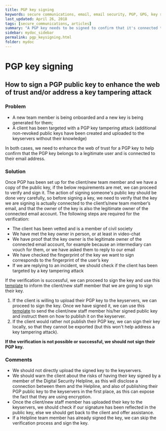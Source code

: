 ```yaml
---
title: PGP key signing
keywords: secure communications, email, email security, PGP, GPG, key signing, encryption, web of trust, key tampering
last_updated: April 26, 2018
tags: [secure_communications, articles]
summary: "A PGP key needs to be signed to confirm that it's connected to a user's email address."
sidebar: mydoc_sidebar
permalink: pgp_keysigning.html
folder: mydoc
---
```



# PGP key signing
## How to sign a PGP public key to enhance the web of trust and/or address a key tampering attack 

### Problem

- A new team member is being onboarded and a new key is being
  generated for them;
- A client has been targeted with a PGP key tampering attack (additional
  non-revoked public keys have been created and uploaded to the keyservers
  without their knowledge)

In both cases, we need to enhance the web of trust for a PGP key to help confirm
that the PGP key belongs to a legitimate user and is connected to their email
address.


### Solution

Once PGP has been set up for the client/new team member and we have a copy of
the public key, if the below requirements are met, we can proceed to verify and
sign it. The action of signing someone's public key should be done very
carefully, so before signing a key, we need to verify that the key we are
signing is actually connected to the client’s/new team member’s email, and that
the owner of the key is also the legitimate owner of the connected email
account. The following steps are required for the verification:

- The client has been vetted and is a member of civil society
- We have met the key owner in person, or at least in video-chat 
- We have proof that the key owner is the legitimate owner of the connected
  email account, for example because an intermediary can vouch for them, or we
  have asked them to reply to our email
- We have checked the fingerprint of the key we want to sign corresponds to the
  fingerprint of the user’s key
- If we are replying to an incident, we should check if the client has been
  targeted by a key tampering attack

If the verification is successful, we can proceed to sign the key and use this
[template](../Templates/PGP_keysigning_intro.md) to inform the client/new staff
member that we are going to sign their key.

1. If the client is willing to upload their PGP key to the keyservers, we can
proceed to sign the key. Once we have signed it, we can use this
[template](../Templates/PGP_keysigning_final.md) to send the client/new staff
member his/her signed public key and instruct them on how to publish it on the
keyserver.
2. If the client would rather not publish their PGP key, we can sign their key
locally, so that they cannot be exported  (but this won't help address a key
tampering attack).

**If the verification is not possible or successful, we should not sign their PGP key.**

### Comments

- We should not directly upload the signed key to the keyservers.
- We should warn the client about the risks of having their key signed by a
  member of the   Digital Security Helpline, as this will disclose a connection
  between them and the Helpline, and also of publishing their PGP public key to 
  the keyservers in the first place, as this can expose the fact that they are 
  using encryption.
- Once the client/new staff member has uploaded their key to the keyservers, we
  should check if our signature has been reflected in the public key, else we
  should get back to the client and offer assistance.
- If a Helpline team member has already signed the key, we can skip the
  verification process and sign the key.

